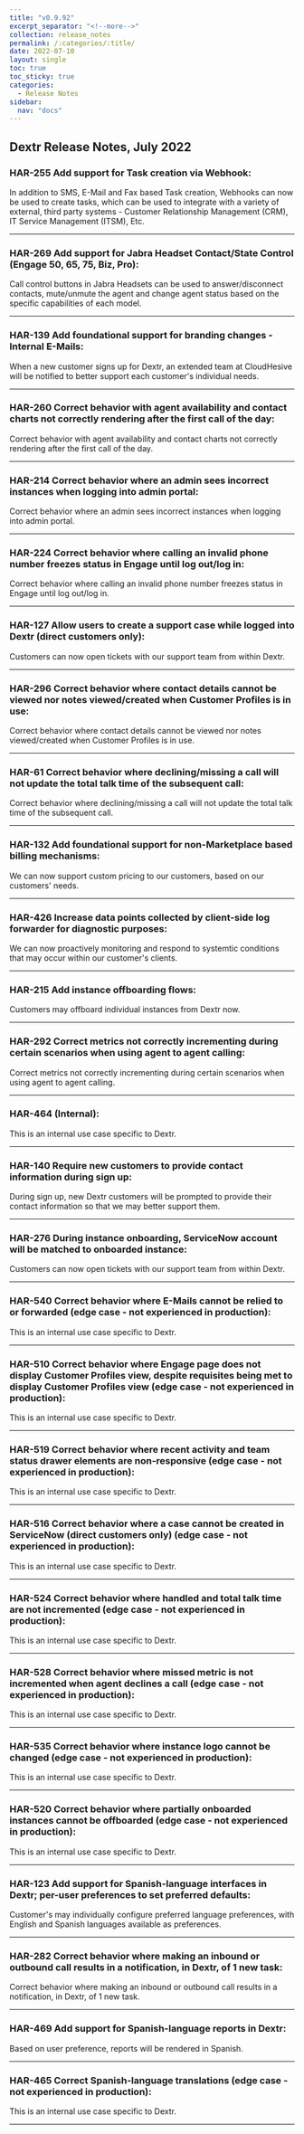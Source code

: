 ```yaml
---
title: "v0.9.92"
excerpt_separator: "<!--more-->"
collection: release_notes
permalink: /:categories/:title/
date: 2022-07-10
layout: single
toc: true
toc_sticky: true
categories:
  - Release Notes
sidebar:
  nav: "docs"
---
```


## Dextr Release Notes, July 2022

### HAR-255 Add support for Task creation via Webhook:

In addition to SMS, E-Mail and Fax based Task creation, Webhooks can now be used to create tasks, which can be used to integrate with a variety of external, third party systems - Customer Relationship Management (CRM), IT Service Management (ITSM), Etc.

----
### HAR-269 Add support for Jabra Headset Contact/State Control (Engage 50, 65, 75, Biz, Pro):

Call control buttons in Jabra Headsets can be used to answer/disconnect contacts, mute/unmute the agent and change agent status based on the specific capabilities of each model.

----
### HAR-139 Add foundational support for branding changes - Internal E-Mails:

When a new customer signs up for Dextr, an extended team at CloudHesive will be notified to better support each customer's individual needs.

----
### HAR-260 Correct behavior with agent availability and contact charts not correctly rendering after the first call of the day:

Correct behavior with agent availability and contact charts not correctly rendering after the first call of the day.

----
### HAR-214 Correct behavior where an admin sees incorrect instances when logging into admin portal:

Correct behavior where an admin sees incorrect instances when logging into admin portal.

----
### HAR-224 Correct behavior where calling an invalid phone number freezes status in Engage until log out/log in:

Correct behavior where calling an invalid phone number freezes status in Engage until log out/log in.

----
### HAR-127 Allow users to create a support case while logged into Dextr (direct customers only):

Customers can now open tickets with our support team from within Dextr.

----
### HAR-296 Correct behavior where contact details cannot be viewed nor notes viewed/created when Customer Profiles is in use:

Correct behavior where contact details cannot be viewed nor notes viewed/created when Customer Profiles is in use.

----
### HAR-61 Correct behavior where declining/missing a call will not update the total talk time of the subsequent call:

Correct behavior where declining/missing a call will not update the total talk time of the subsequent call.

----
### HAR-132 Add foundational support for non-Marketplace based billing mechanisms:

We can now support custom pricing to our customers, based on our customers' needs.

----
### HAR-426 Increase data points collected by client-side log forwarder for diagnostic purposes:

We can now proactively monitoring and respond to systemtic conditions that may occur within our customer's clients.

----
### HAR-215 Add instance offboarding flows:

Customers may offboard individual instances from Dextr now.

----
### HAR-292 Correct metrics not correctly incrementing during certain scenarios when using agent to agent calling:

Correct metrics not correctly incrementing during certain scenarios when using agent to agent calling.

----
### HAR-464 (Internal):

This is an internal use case specific to Dextr.

----
### HAR-140 Require new customers to provide contact information during sign up:

During sign up, new Dextr customers will be prompted to provide their contact information so that we may better support them.

----
### HAR-276 During instance onboarding, ServiceNow account will be matched to onboarded instance:

Customers can now open tickets with our support team from within Dextr.

----
### HAR-540 Correct behavior where E-Mails cannot be relied to or forwarded (edge case - not experienced in production):

This is an internal use case specific to Dextr.

----
### HAR-510 Correct behavior where Engage page does not display Customer Profiles view, despite requisites being met to display Customer Profiles view (edge case - not experienced in production):

This is an internal use case specific to Dextr.

----
### HAR-519 Correct behavior where recent activity and team status drawer elements are non-responsive (edge case - not experienced in production):

This is an internal use case specific to Dextr.

----
### HAR-516 Correct behavior where a case cannot be created in ServiceNow (direct customers only) (edge case - not experienced in production):

This is an internal use case specific to Dextr.

----
### HAR-524 Correct behavior where handled and total talk time are not incremented (edge case - not experienced in production):

This is an internal use case specific to Dextr.

----
### HAR-528 Correct behavior where missed metric is not incremented when agent declines a call (edge case - not experienced in production):

This is an internal use case specific to Dextr.

----
### HAR-535 Correct behavior where instance logo cannot be changed (edge case - not experienced in production):

This is an internal use case specific to Dextr.

----
### HAR-520 Correct behavior where partially onboarded instances cannot be offboarded (edge case - not experienced in production):

This is an internal use case specific to Dextr.

----
### HAR-123 Add support for Spanish-language interfaces in Dextr; per-user preferences to set preferred defaults:

Customer's may individually configure preferred language preferences, with English and Spanish languages available as preferences.

----
### HAR-282 Correct behavior where making an inbound or outbound call results in a notification, in Dextr, of 1 new task:

Correct behavior where making an inbound or outbound call results in a notification, in Dextr, of 1 new task.

----
### HAR-469 Add support for Spanish-language reports in Dextr:

Based on user preference, reports will be rendered in Spanish.

----
### HAR-465 Correct Spanish-language translations (edge case - not experienced in production):

This is an internal use case specific to Dextr.

----
